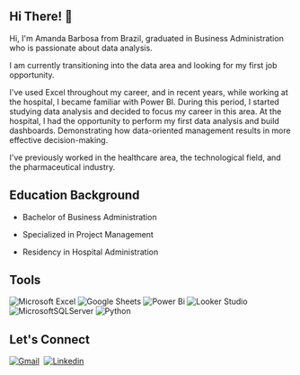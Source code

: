## Hi There! 👋

Hi, I'm Amanda Barbosa from Brazil, graduated in Business Administration who is passionate about data analysis.

I am currently transitioning into the data area and looking for my first job opportunity.

I've used Excel throughout my career, and in recent years, while working at the hospital, I became familiar with Power BI.
During this period, I started studying data analysis and decided to focus my career in this area.
At the hospital, I had the opportunity to perform my first data analysis and build dashboards. Demonstrating how data-oriented management results in more effective decision-making.

I've previously worked in the healthcare area, the technological field, and the pharmaceutical industry.

## Education Background

* Bachelor of Business Administration

* Specialized in Project Management

* Residency in Hospital Administration

## Tools

![Microsoft Excel](https://img.shields.io/badge/Microsoft_Excel-217346?style=for-the-badge&logo=microsoft-excel&logoColor=white)
![Google Sheets](https://img.shields.io/badge/Google%20Sheets-34A853?style=for-the-badge&logo=google-sheets&logoColor=white)
![Power Bi](https://img.shields.io/badge/power_bi-F2C811?style=for-the-badge&logo=powerbi&logoColor=black)
![Looker Studio](https://img.shields.io/badge/Looker_Studio-4387f4?style=for-the-badge&logo=looker-studio&logoColor=white)
![MicrosoftSQLServer](https://img.shields.io/badge/Microsoft%20SQL%20Sever-CC2927?style=for-the-badge&logo=microsoft%20sql%20server&logoColor=white)
![Python](https://img.shields.io/badge/python-3670A0?style=for-the-badge&logo=python&logoColor=ffdd54)

## Let's Connect

<a href="mailto:amandabarbosajf@gmail.com"><img src="https://img.shields.io/badge/gmail-%23D14836.svg?&style=for-the-badge&logo=gmail&logoColor=white" alt="Gmail"/></a>&nbsp;
<a href="www.linkedin.com/in/amanda-nascimentobarbosa/"><img src="https://img.shields.io/badge/linkedin-%230077B5.svg?&style=for-the-badge&logo=linkedin&logoColor=white" alt="Linkedin"/></a>&nbsp;

